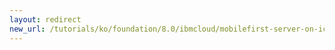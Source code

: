 ```yaml
---
layout: redirect
new_url: /tutorials/ko/foundation/8.0/ibmcloud/mobilefirst-server-on-icp/logging-tracing-on-icp/
---
```

